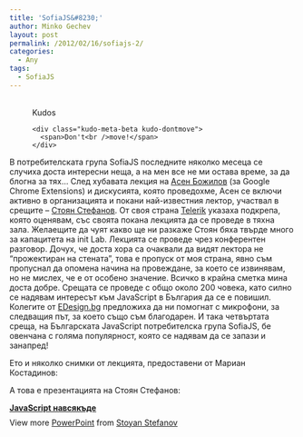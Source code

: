 ```yaml
---
title: 'SofiaJS&#8230;'
author: Minko Gechev
layout: post
permalink: /2012/02/16/sofiajs-2/
categories:
  - Any
tags:
  - SofiaJS
---
```

<!-- Kudos 1.1.1-->

<div class="kudo-box kudo-c_tr" style="margin:0px px 30px 30px;">
  <figure class="kudo kudoable" data-id="89"> <a class="kudo-object"> <div class="kudo-opening">
    <div class="kudo-circle">
      &nbsp;
    </div>
  </div></a> 
  
  <div class="kudo-meta kudo-meta-89">
    <div class="kudo-meta-alpha kudo-hideonhover">
      <span class="kudo-count"></span> <span class="kudo-text">Kudos</span>
    </div>
    
    <div class="kudo-meta-beta kudo-dontmove">
      <span>Don't<br />move!</span>
    </div>
  </div></figure>
</div>

В потребителската група SofiaJS последните няколко месеца се случиха доста интересни неща, а на мен все не ми остава време, за да блогна за тях&#8230; След хубавата лекция на [Асен Божилов][1] (за Google Chrome Extensions) и дискусията, която проведохме, Асен се включи активно в организацията и покани най-известния лектор, участвал в срещите &#8211; [Стоян Стефанов][2]. От своя страна [Telerik][3] указаха подкрепа, която оценявам, със своята покана лекцията да се проведе в тяхна зала. Желаещите да чуят какво ще ни разкаже Стоян бяха твърде много за капацитета на init Lab. Лекцията се проведе чрез конферентен разговор. Дочух, че доста хора са очаквали да видят лектора не &#8220;прожектиран на стената&#8221;, това е пропуск от моя страна, явно съм пропуснал да опомена начина на провеждане, за което се извинявам, но не мислех, че е от особено значение. Всичко в крайна сметка мина доста добре. Срещата се проведе с общо около 200 човека, като силно се надявам интересът към JavaScript в България да се е повишил. Колегите от [EDesign.bg][4] предложиха да ни помогнат с микрофони, за следващия път, за което също съм благодарен. И така четвъртата среща, на Българската JavaScript потребителска група SofiaJS, бе овенчана с голяма популярност, която се надявам да се запази и занапред!

Ето и няколко снимки от лекцията, предоставени от Мариан Костадинов:  


А това е презентацията на Стоян Стефанов:

<div style="width:425px" id="__ss_11449200">
  <strong style="display:block;margin:12px 0 4px"><a href="http://www.slideshare.net/stoyan/javascript-11449200" title="JavaScript навсякъде" target="_blank">JavaScript навсякъде</a></strong> <div style="padding:5px 0 12px">
    View more <a href="http://www.slideshare.net/thecroaker/death-by-powerpoint" target="_blank">PowerPoint</a> from <a href="http://www.slideshare.net/stoyan" target="_blank">Stoyan Stefanov</a>
  </div></p>
</div>

 [1]: http://asenbozhilov.com/
 [2]: http://www.phpied.com/
 [3]: http://www.telerik.com/
 [4]: http://edesign.bg